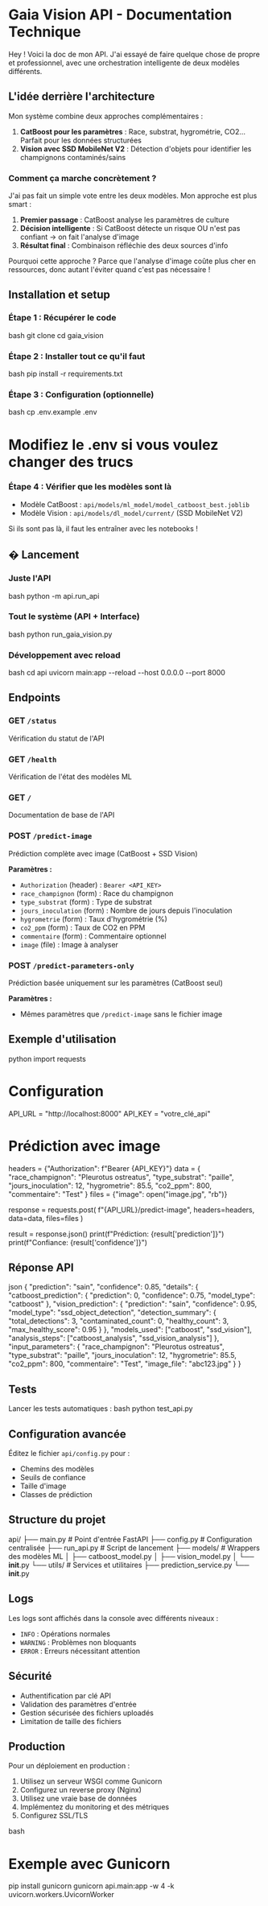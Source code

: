 # Gaia Vision API - Documentation Technique

Hey ! Voici la doc de mon API. J'ai essayé de faire quelque chose de propre et professionnel, avec une orchestration intelligente de deux modèles différents.

## L'idée derrière l'architecture

Mon système combine deux approches complémentaires :

1. **CatBoost pour les paramètres** : Race, substrat, hygrométrie, CO2... Parfait pour les données structurées
2. **Vision avec SSD MobileNet V2** : Détection d'objets pour identifier les champignons contaminés/sains

### Comment ça marche concrètement ?

J'ai pas fait un simple vote entre les deux modèles. Mon approche est plus smart :

1. **Premier passage** : CatBoost analyse les paramètres de culture
2. **Décision intelligente** : Si CatBoost détecte un risque OU n'est pas confiant → on fait l'analyse d'image
3. **Résultat final** : Combinaison réfléchie des deux sources d'info

Pourquoi cette approche ? Parce que l'analyse d'image coûte plus cher en ressources, donc autant l'éviter quand c'est pas nécessaire !

## Installation et setup

### Étape 1 : Récupérer le code
bash
git clone <votre-repo>
cd gaia_vision


### Étape 2 : Installer tout ce qu'il faut
bash
pip install -r requirements.txt


### Étape 3 : Configuration (optionnelle)
bash
cp .env.example .env
# Modifiez le .env si vous voulez changer des trucs


### Étape 4 : Vérifier que les modèles sont là
- Modèle CatBoost : `api/models/ml_model/model_catboost_best.joblib`
- Modèle Vision : `api/models/dl_model/current/` (SSD MobileNet V2)

Si ils sont pas là, il faut les entraîner avec les notebooks !

## � Lancement

### Juste l'API
bash
python -m api.run_api


### Tout le système (API + Interface)
bash
python run_gaia_vision.py


### Développement avec reload
bash
cd api
uvicorn main:app --reload --host 0.0.0.0 --port 8000


## Endpoints

### GET `/status`
Vérification du statut de l'API

### GET `/health`
Vérification de l'état des modèles ML

### GET `/`
Documentation de base de l'API

### POST `/predict-image`
Prédiction complète avec image (CatBoost + SSD Vision)

**Paramètres :**
- `Authorization` (header) : `Bearer <API_KEY>`
- `race_champignon` (form) : Race du champignon
- `type_substrat` (form) : Type de substrat
- `jours_inoculation` (form) : Nombre de jours depuis l'inoculation
- `hygrometrie` (form) : Taux d'hygrométrie (%)
- `co2_ppm` (form) : Taux de CO2 en PPM
- `commentaire` (form) : Commentaire optionnel
- `image` (file) : Image à analyser

### POST `/predict-parameters-only`
Prédiction basée uniquement sur les paramètres (CatBoost seul)

**Paramètres :**
- Mêmes paramètres que `/predict-image` sans le fichier image

## Exemple d'utilisation

python
import requests

# Configuration
API_URL = "http://localhost:8000"
API_KEY = "votre_clé_api"

# Prédiction avec image
headers = {"Authorization": f"Bearer {API_KEY}"}
data = {
    "race_champignon": "Pleurotus ostreatus",
    "type_substrat": "paille",
    "jours_inoculation": 12,
    "hygrometrie": 85.5,
    "co2_ppm": 800,
    "commentaire": "Test"
}
files = {"image": open("image.jpg", "rb")}

response = requests.post(
    f"{API_URL}/predict-image",
    headers=headers,
    data=data,
    files=files
)

result = response.json()
print(f"Prédiction: {result['prediction']}")
print(f"Confiance: {result['confidence']}")


## Réponse API

json
{
  "prediction": "sain",
  "confidence": 0.85,
  "details": {
    "catboost_prediction": {
      "prediction": 0,
      "confidence": 0.75,
      "model_type": "catboost"
    },
    "vision_prediction": {
      "prediction": "sain",
      "confidence": 0.95,
      "model_type": "ssd_object_detection",
      "detection_summary": {
        "total_detections": 3,
        "contaminated_count": 0,
        "healthy_count": 3,
        "max_healthy_score": 0.95
      }
    },
    "models_used": ["catboost", "ssd_vision"],
    "analysis_steps": ["catboost_analysis", "ssd_vision_analysis"]
  },
  "input_parameters": {
    "race_champignon": "Pleurotus ostreatus",
    "type_substrat": "paille",
    "jours_inoculation": 12,
    "hygrometrie": 85.5,
    "co2_ppm": 800,
    "commentaire": "Test",
    "image_file": "abc123.jpg"
  }
}


## Tests

Lancer les tests automatiques :
bash
python test_api.py


## Configuration avancée

Éditez le fichier `api/config.py` pour :
- Chemins des modèles
- Seuils de confiance
- Taille d'image
- Classes de prédiction

## Structure du projet


api/
├── main.py              # Point d'entrée FastAPI
├── config.py            # Configuration centralisée
├── run_api.py           # Script de lancement
├── models/              # Wrappers des modèles ML
│   ├── catboost_model.py
│   ├── vision_model.py
│   └── __init__.py
└── utils/               # Services et utilitaires
    ├── prediction_service.py
    └── __init__.py


## Logs

Les logs sont affichés dans la console avec différents niveaux :
- `INFO` : Opérations normales
- `WARNING` : Problèmes non bloquants
- `ERROR` : Erreurs nécessitant attention

## Sécurité

- Authentification par clé API
- Validation des paramètres d'entrée
- Gestion sécurisée des fichiers uploadés
- Limitation de taille des fichiers

## Production

Pour un déploiement en production :

1. Utilisez un serveur WSGI comme Gunicorn
2. Configurez un reverse proxy (Nginx)
3. Utilisez une vraie base de données
4. Implémentez du monitoring et des métriques
5. Configurez SSL/TLS

bash
# Exemple avec Gunicorn
pip install gunicorn
gunicorn api.main:app -w 4 -k uvicorn.workers.UvicornWorker

